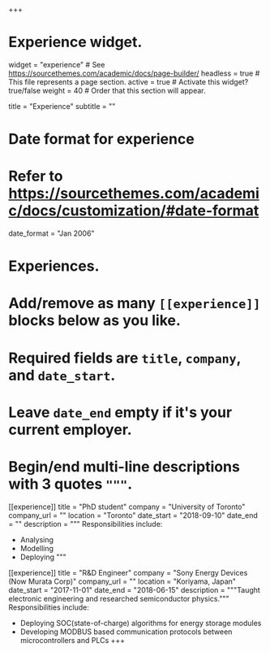 +++
# Experience widget.
widget = "experience"  # See https://sourcethemes.com/academic/docs/page-builder/
headless = true  # This file represents a page section.
active = true  # Activate this widget? true/false
weight = 40  # Order that this section will appear.

title = "Experience"
subtitle = ""

# Date format for experience
#   Refer to https://sourcethemes.com/academic/docs/customization/#date-format
date_format = "Jan 2006"

# Experiences.
#   Add/remove as many `[[experience]]` blocks below as you like.
#   Required fields are `title`, `company`, and `date_start`.
#   Leave `date_end` empty if it's your current employer.
#   Begin/end multi-line descriptions with 3 quotes `"""`.
[[experience]]
  title = "PhD student"
  company = "University of Toronto"
  company_url = ""
  location = "Toronto"
  date_start = "2018-09-10"
  date_end = ""
  description = """
  Responsibilities include:
  
  * Analysing
  * Modelling
  * Deploying
  """

[[experience]]
  title = "R&D Engineer"
  company = "Sony Energy Devices (Now Murata Corp)"
  company_url = ""
  location = "Koriyama, Japan"
  date_start = "2017-11-01"
  date_end = "2018-06-15"
  description = """Taught electronic engineering and researched semiconductor physics."""
  Responsibilities include:
  
  * Deploying SOC(state-of-charge) algorithms for energy storage modules
  * Developing MODBUS based communication protocols between microcontrollers and PLCs
+++
